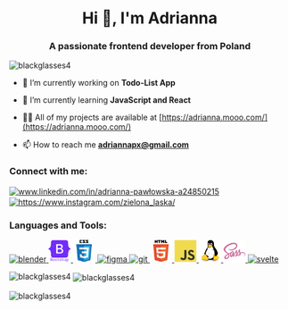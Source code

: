 <h1 align="center">Hi 👋, I'm Adrianna</h1>
<h3 align="center">A passionate frontend developer from Poland</h3>

<p align="left"> <img src="https://komarev.com/ghpvc/?username=blackglasses4&label=Profile%20views&color=0e75b6&style=flat" alt="blackglasses4" /> </p>

- 🔭 I’m currently working on **Todo-List App**

- 🌱 I’m currently learning **JavaScript and React**

- 👨‍💻 All of my projects are available at [https://adrianna.mooo.com/](https://adrianna.mooo.com/)

- 📫 How to reach me **adriannapx@gmail.com**

<h3 align="left">Connect with me:</h3>
<p align="left">
<a href="https://linkedin.com/in/www.linkedin.com/in/adrianna-pawłowska-a24850215" target="blank"><img align="center" src="https://raw.githubusercontent.com/rahuldkjain/github-profile-readme-generator/master/src/images/icons/Social/linked-in-alt.svg" alt="www.linkedin.com/in/adrianna-pawłowska-a24850215" height="30" width="40" /></a>
<a href="https://instagram.com/https://www.instagram.com/zielona_laska/" target="blank"><img align="center" src="https://raw.githubusercontent.com/rahuldkjain/github-profile-readme-generator/master/src/images/icons/Social/instagram.svg" alt="https://www.instagram.com/zielona_laska/" height="30" width="40" /></a>
</p>

<h3 align="left">Languages and Tools:</h3>
<p align="left"> <a href="https://www.blender.org/" target="_blank" rel="noreferrer"> <img src="https://download.blender.org/branding/community/blender_community_badge_white.svg" alt="blender" width="40" height="40"/> </a> <a href="https://getbootstrap.com" target="_blank" rel="noreferrer"> <img src="https://raw.githubusercontent.com/devicons/devicon/master/icons/bootstrap/bootstrap-plain-wordmark.svg" alt="bootstrap" width="40" height="40"/> </a> <a href="https://www.w3schools.com/css/" target="_blank" rel="noreferrer"> <img src="https://raw.githubusercontent.com/devicons/devicon/master/icons/css3/css3-original-wordmark.svg" alt="css3" width="40" height="40"/> </a> <a href="https://www.figma.com/" target="_blank" rel="noreferrer"> <img src="https://www.vectorlogo.zone/logos/figma/figma-icon.svg" alt="figma" width="40" height="40"/> </a> <a href="https://git-scm.com/" target="_blank" rel="noreferrer"> <img src="https://www.vectorlogo.zone/logos/git-scm/git-scm-icon.svg" alt="git" width="40" height="40"/> </a> <a href="https://www.w3.org/html/" target="_blank" rel="noreferrer"> <img src="https://raw.githubusercontent.com/devicons/devicon/master/icons/html5/html5-original-wordmark.svg" alt="html5" width="40" height="40"/> </a> <a href="https://developer.mozilla.org/en-US/docs/Web/JavaScript" target="_blank" rel="noreferrer"> <img src="https://raw.githubusercontent.com/devicons/devicon/master/icons/javascript/javascript-original.svg" alt="javascript" width="40" height="40"/> </a> <a href="https://www.linux.org/" target="_blank" rel="noreferrer"> <img src="https://raw.githubusercontent.com/devicons/devicon/master/icons/linux/linux-original.svg" alt="linux" width="40" height="40"/> </a> <a href="https://sass-lang.com" target="_blank" rel="noreferrer"> <img src="https://raw.githubusercontent.com/devicons/devicon/master/icons/sass/sass-original.svg" alt="sass" width="40" height="40"/> </a> <a href="https://svelte.dev" target="_blank" rel="noreferrer"> <img src="https://upload.wikimedia.org/wikipedia/commons/1/1b/Svelte_Logo.svg" alt="svelte" width="40" height="40"/> </a> </p>

<p><img align="left" src="https://github-readme-stats.vercel.app/api/top-langs?username=blackglasses4&show_icons=true&locale=en&layout=compact" alt="blackglasses4" /></p>

<p>&nbsp;<img align="center" src="https://github-readme-stats.vercel.app/api?username=blackglasses4&show_icons=true&locale=en" alt="blackglasses4" /></p>

<p><img align="center" src="https://github-readme-streak-stats.herokuapp.com/?user=blackglasses4&" alt="blackglasses4" /></p>

